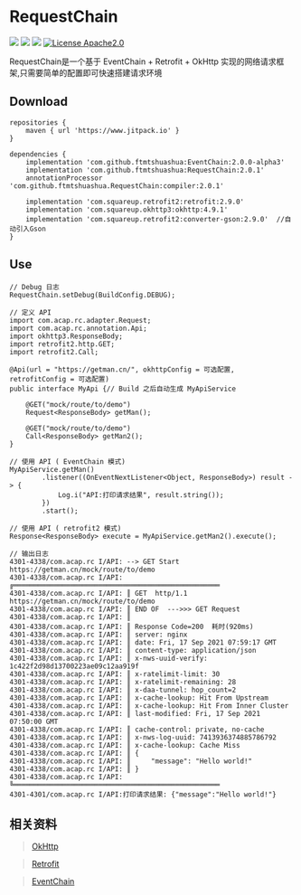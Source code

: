 RequestChain
=====
[![](https://jitpack.io/v/ftmtshuashua/RequestChain.svg)](https://jitpack.io/#ftmtshuashua/RequestChain)
[![](https://img.shields.io/badge/android-5.0%2B-blue)]()
[![](https://img.shields.io/badge/jdk-1.8%2B-blue)]()
[![License Apache2.0](http://img.shields.io/badge/license-Apache2.0-brightgreen.svg?style=flat)](http://www.apache.org/licenses/LICENSE-2.0.html)

RequestChain是一个基于 EventChain + Retrofit + OkHttp 实现的网络请求框架,只需要简单的配置即可快速搭建请求环境

Download
-------
```
repositories {
    maven { url 'https://www.jitpack.io' }
}

dependencies {
    implementation 'com.github.ftmtshuashua:EventChain:2.0.0-alpha3'
    implementation 'com.github.ftmtshuashua:RequestChain:2.0.1'
    annotationProcessor 'com.github.ftmtshuashua.RequestChain:compiler:2.0.1'

    implementation 'com.squareup.retrofit2:retrofit:2.9.0'
    implementation 'com.squareup.okhttp3:okhttp:4.9.1'
    implementation 'com.squareup.retrofit2:converter-gson:2.9.0'  //自动引入Gson
}
```




Use
--------
```
// Debug 日志
RequestChain.setDebug(BuildConfig.DEBUG);
```
```
// 定义 API
import com.acap.rc.adapter.Request;
import com.acap.rc.annotation.Api;
import okhttp3.ResponseBody;
import retrofit2.http.GET;
import retrofit2.Call;

@Api(url = "https://getman.cn/", okhttpConfig = 可选配置, retrofitConfig = 可选配置)
public interface MyApi {// Build 之后自动生成 MyApiService

    @GET("mock/route/to/demo")
    Request<ResponseBody> getMan();
	
    @GET("mock/route/to/demo")
    Call<ResponseBody> getMan2();
}
```
```
// 使用 API ( EventChain 模式)
MyApiService.getMan()
        .listener((OnEventNextListener<Object, ResponseBody>) result -> {
            Log.i("API:打印请求结果", result.string());
        })
        .start();

// 使用 API ( retrofit2 模式)
Response<ResponseBody> execute = MyApiService.getMan2().execute();
```
```
// 输出日志
4301-4338/com.acap.rc I/API: --> GET Start https://getman.cn/mock/route/to/demo
4301-4338/com.acap.rc I/API: ╔═══════════════════════════════════════════════════
4301-4338/com.acap.rc I/API: ║ GET  http/1.1  https://getman.cn/mock/route/to/demo
4301-4338/com.acap.rc I/API: ║ END OF  --->>> GET Request
4301-4338/com.acap.rc I/API: ║ 
4301-4338/com.acap.rc I/API: ║ Response Code=200  耗时(920ms)
4301-4338/com.acap.rc I/API: ║ server: nginx
4301-4338/com.acap.rc I/API: ║ date: Fri, 17 Sep 2021 07:59:17 GMT
4301-4338/com.acap.rc I/API: ║ content-type: application/json
4301-4338/com.acap.rc I/API: ║ x-nws-uuid-verify: 1c422f2d98d13700223ae09c12aa919f
4301-4338/com.acap.rc I/API: ║ x-ratelimit-limit: 30
4301-4338/com.acap.rc I/API: ║ x-ratelimit-remaining: 28
4301-4338/com.acap.rc I/API: ║ x-daa-tunnel: hop_count=2
4301-4338/com.acap.rc I/API: ║ x-cache-lookup: Hit From Upstream
4301-4338/com.acap.rc I/API: ║ x-cache-lookup: Hit From Inner Cluster
4301-4338/com.acap.rc I/API: ║ last-modified: Fri, 17 Sep 2021 07:50:00 GMT
4301-4338/com.acap.rc I/API: ║ cache-control: private, no-cache
4301-4338/com.acap.rc I/API: ║ x-nws-log-uuid: 7413936374885786792
4301-4338/com.acap.rc I/API: ║ x-cache-lookup: Cache Miss
4301-4338/com.acap.rc I/API: ║ {
4301-4338/com.acap.rc I/API: ║     "message": "Hello world!"
4301-4338/com.acap.rc I/API: ║ }
4301-4338/com.acap.rc I/API: ╚═══════════════════════════════════════════════════
4301-4301/com.acap.rc I/API:打印请求结果: {"message":"Hello world!"}
```

相关资料
--------
> [OkHttp](https://github.com/square/okhttp)

> [Retrofit](https://github.com/square/retrofit)

> [EventChain](https://github.com/ftmtshuashua/EventChain)